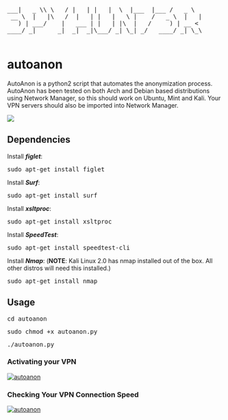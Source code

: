 <pre>
___|   _ \\ \   / |   | |   |  \  |___  |___ /   _ \  
 __ \  |   |\   /  |   | |   |   \ |    /   _ \  |   | 
   ) | ___/    |   ___ | |   | |\  |   /     ) | __ <  
____/ _|      _|  _|  _|\___/ _| \_| _/   ____/ _| \_\ 

</pre>


# autoanon
AutoAnon is a python2 script that automates the anonymization process. AutoAnon has been tested on
both Arch and Debian based distributions using Network Manager, so this should work on Ubuntu, Mint 
and Kali. Your VPN servers should also be imported into Network Manager.

![](http://imgur.com/axmp9DWl.png)

## Dependencies
Install **_figlet_**:
<pre>sudo apt-get install figlet</pre>

Install **_Surf_**:
<pre>sudo apt-get install surf</pre>

Install **_xsltproc_**:
<pre>sudo apt-get install xsltproc</pre>

Install **_SpeedTest_**:
<pre>sudo apt-get install speedtest-cli</pre>

Install **_Nmap_**:
(**NOTE**: Kali Linux 2.0 has nmap installed out of the box. All other distros will need this installed.)
<pre>sudo apt-get install nmap</pre>

## Usage
<pre>cd autoanon</pre>
<pre>sudo chmod +x autoanon.py</pre>
<pre>./autoanon.py</pre>

### Activating your VPN
[![autoanon](https://asciinema.org/a/4ccd1v7qjh16mqqg2ubmytcw5.png)](https://asciinema.org/a/4ccd1v7qjh16mqqg2ubmytcw5)

### Checking Your VPN Connection Speed
[![autoanon](https://asciinema.org/a/eq8cx6x7wm4imncti0pjdkfpp.png)](https://asciinema.org/a/eq8cx6x7wm4imncti0pjdkfpp)
